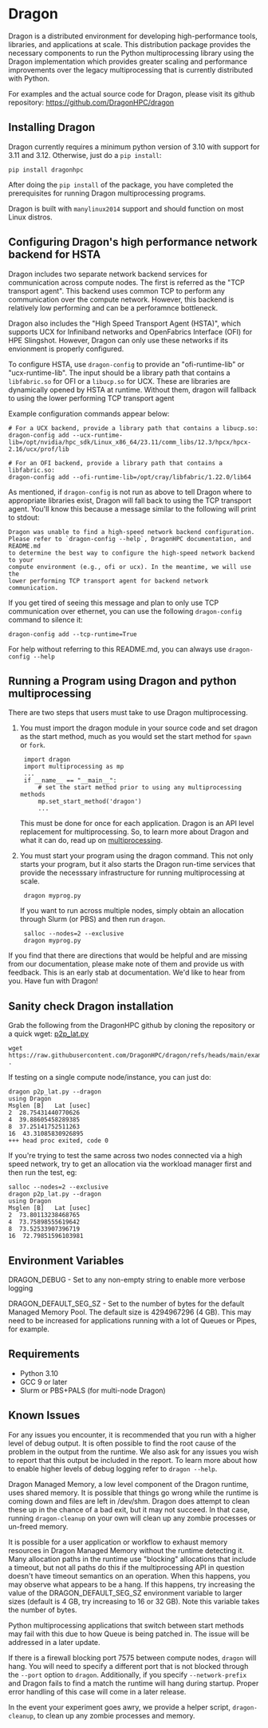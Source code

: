 Dragon
======

Dragon is a distributed environment for developing high-performance tools,
libraries, and applications at scale. This distribution package provides the
necessary components to run the Python multiprocessing library using the Dragon
implementation which provides greater scaling and performance improvements over
the legacy multiprocessing that is currently distributed with Python.

For examples and the actual source code for Dragon, please visit its github
repository: <https://github.com/DragonHPC/dragon>

Installing Dragon
------------------------

Dragon currently requires a minimum python version of 3.10 with support
for 3.11 and 3.12. Otherwise, just do a `pip install`:

    pip install dragonhpc

After doing the `pip install` of the package, you have
completed the prerequisites for running Dragon multiprocessing programs.

Dragon is built with `manylinux2014` support and should function on most Linux
distros.

Configuring Dragon's high performance network backend for HSTA
--------------------------------------------------------------

Dragon includes two separate network backend services for communication across compute nodes.
The first is referred as the "TCP transport agent". This backend uses common TCP to 
perform any communication over the compute network. However, this backend is relatively
low performing and can be a perforamnce bottleneck.

Dragon also includes the "High Speed Transport Agent (HSTA)", which supports UCX for 
Infiniband networks and OpenFabrics Interface (OFI) for HPE Slingshot. However,
Dragon can only use these networks if its envionment is properly configured. 

To configure HSTA, use `dragon-config` to provide an "ofi-runtime-lib" or "ucx-runtime-lib".
The input should be a library path that contains a `libfabric.so` for OFI or a 
`libucp.so` for UCX. These are libraries are dynamically opened by HSTA at runtime.
Without them, dragon will fallback to using the lower performing TCP transport agent

Example configuration commands appear below:

```
# For a UCX backend, provide a library path that contains a libucp.so:
dragon-config add --ucx-runtime-lib=/opt/nvidia/hpc_sdk/Linux_x86_64/23.11/comm_libs/12.3/hpcx/hpcx-2.16/ucx/prof/lib

# For an OFI backend, provide a library path that contains a libfabric.so:
dragon-config add --ofi-runtime-lib=/opt/cray/libfabric/1.22.0/lib64
```

As mentioned, if `dragon-config` is not run as above to tell Dragon where to
appropriate libraries exist, Dragon will fall back to using the TCP transport
agent. You'll know this because a message similar to the following will
print to stdout:

```
Dragon was unable to find a high-speed network backend configuration.
Please refer to `dragon-config --help`, DragonHPC documentation, and README.md
to determine the best way to configure the high-speed network backend to your
compute environment (e.g., ofi or ucx). In the meantime, we will use the
lower performing TCP transport agent for backend network communication.
```

If you get tired of seeing this message and plan to only use TCP communication
over ethernet, you can use the following `dragon-config` command to silence it:

```
dragon-config add --tcp-runtime=True
```

For help without referring to this README.md, you can always use `dragon-config --help`


Running a Program using Dragon and python multiprocessing
---------------------------------------------------------

There are two steps that users must take to use Dragon multiprocessing.

1. You must import the dragon module in your source code and set dragon as the
   start method, much as you would set the start method for `spawn` or `fork`.

        import dragon
        import multiprocessing as mp
        ...
        if __name__ == "__main__":
            # set the start method prior to using any multiprocessing methods
            mp.set_start_method('dragon')
            ...

   This must be done for once for each application. Dragon is an API level
   replacement for multiprocessing. So, to learn more about Dragon and what it
   can do, read up on
   [multiprocessing](https://docs.python.org/3/library/multiprocessing.html).


2. You must start your program using the dragon command. This not only starts
   your program, but it also starts the Dragon run-time services that provide
   the necesssary infrastructure for running multiprocessing at scale.

        dragon myprog.py

    If you want to run across multiple nodes, simply obtain an allocation through
    Slurm (or PBS) and then run `dragon`.

        salloc --nodes=2 --exclusive
        dragon myprog.py


If you find that there are directions that would be helpful and are missing from
our documentation, please make note of them and provide us with feedback. This is
an early stab at documentation. We'd like to hear from you. Have fun with Dragon!

Sanity check Dragon installation
--------------------------------

Grab the following from the DragonHPC github by cloning the repository or a quick wget: [p2p_lat.py](https://raw.githubusercontent.com/DragonHPC/dragon/refs/heads/main/examples/multiprocessing/p2p_lat.py)

```
wget https://raw.githubusercontent.com/DragonHPC/dragon/refs/heads/main/examples/multiprocessing/p2p_lat.py .
```

If testing on a single compute node/instance, you can just do:
```
dragon p2p_lat.py --dragon
using Dragon
Msglen [B]   Lat [usec]
2  28.75431440770626
4  39.88605458289385
8  37.25141752511263
16  43.31085830926895
+++ head proc exited, code 0
```

If you're trying to test the same across two nodes connected via a high speed network,
try to get an allocation via the workload manager first and then run the test, eg:
```
salloc --nodes=2 --exclusive
dragon p2p_lat.py --dragon
using Dragon
Msglen [B]   Lat [usec]
2  73.80113238468765
4  73.75898555619642
8  73.52533907396719
16  72.79851596103981
```

Environment Variables
---------------------

DRAGON_DEBUG - Set to any non-empty string to enable more verbose logging

DRAGON_DEFAULT_SEG_SZ - Set to the number of bytes for the default Managed Memory Pool.
                        The default size is 4294967296 (4 GB).  This may need to be
                        increased for applications running with a lot of Queues or Pipes,
                        for example.

Requirements
------------

- Python 3.10 
- GCC 9 or later
- Slurm or PBS+PALS (for multi-node Dragon)

Known Issues
------------

For any issues you encounter, it is recommended that you run with a higher level of debug
output. It is often possible to find the root cause of the problem in the output from the
runtime. We also ask for any issues you wish to report that this output be included in the
report. To learn more about how to enable higher levels of debug logging refer to
`dragon --help`.

Dragon Managed Memory, a low level component of the Dragon runtime, uses shared memory.
It is possible that things go wrong while the runtime is coming down and files are 
left in /dev/shm. Dragon does attempt to clean these up in the chance of a bad exit, 
but it may not succeed. In that case, running `dragon-cleanup` on your own will clean up 
any zombie processes or un-freed memory.

It is possible for a user application or workflow to exhaust memory resources in Dragon
Managed Memory without the runtime detecting it. Many allocation paths in the runtime use
"blocking" allocations that include a timeout, but not all paths do this if the multiprocessing
API in question doesn't have timeout semantics on an operation. When this happens, you
may observe what appears to be a hang. If this happens, try increasing the value of the
DRAGON_DEFAULT_SEG_SZ environment variable to larger sizes (default is 4 GB, try increasing
to 16 or 32 GB). Note this variable takes the number of bytes.

Python multiprocessing applications that switch between start methods may fail with this
due to how Queue is being patched in.  The issue will be addressed in a later update.

If there is a firewall blocking port 7575 between compute nodes, `dragon` will hang. You
will need to specify a different port that is not blocked through the `--port` option to
`dragon`. Additionally, if you specify `--network-prefix` and Dragon fails to find a match
the runtime will hang during startup. Proper error handling of this case will come in a later
release.

In the event your experiment goes awry, we provide a helper script, `dragon-cleanup`, to clean
up any zombie processes and memory.
